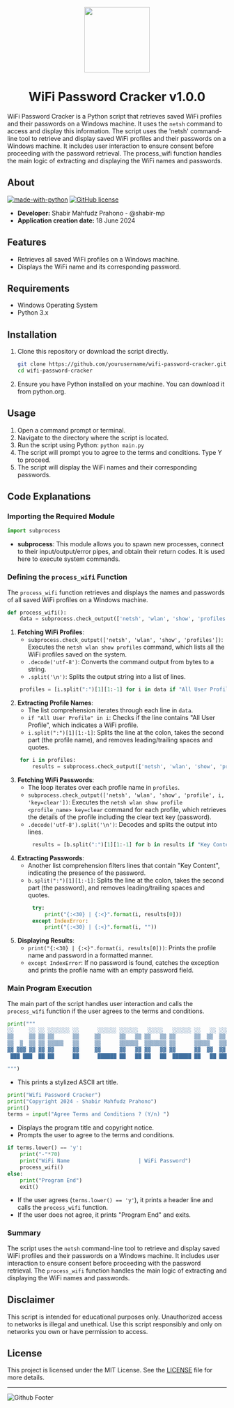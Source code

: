 <p align="center">
<img src="https://github.com/shabir-mp/WiFi-Password-Cracker/assets/133546000/520a2994-7e4d-4c8b-a426-37ae89955e0a" width="150" />
<h1 align="center">WiFi Password Cracker v1.0.0</h1>
</p>


WiFi Password Cracker is a Python script that retrieves saved WiFi profiles and their passwords on a Windows machine. It uses the `netsh` command to access and display this information. The script uses the 'netsh' command-line tool to retrieve and display saved WiFi profiles and their passwords on a Windows machine. It includes user interaction to ensure consent before proceeding with the password retrieval. The process_wifi function handles the main logic of extracting and displaying the WiFi names and passwords.

## About
[![made-with-python](https://img.shields.io/badge/Made%20with-Python-1f425f.svg)](https://www.python.org/)
[![GitHub license](https://img.shields.io/github/license/Naereen/StrapDown.js.svg)](https://github.com/shabir-mp/Image-Background-Remover/blob/main/LICENSE)

- **Developer:** Shabir Mahfudz Prahono - @shabir-mp
- **Application creation date:** 18 June 2024

## Features

- Retrieves all saved WiFi profiles on a Windows machine.
- Displays the WiFi name and its corresponding password.

## Requirements

- Windows Operating System
- Python 3.x

## Installation

1. Clone this repository or download the script directly.
   ```sh
   git clone https://github.com/yourusername/wifi-password-cracker.git
   cd wifi-password-cracker
2. Ensure you have Python installed on your machine. You can download it from python.org.

## Usage
1. Open a command prompt or terminal.
2. Navigate to the directory where the script is located.
3. Run the script using Python: `python main.py`
4. The script will prompt you to agree to the terms and conditions. Type Y to proceed.
5. The script will display the WiFi names and their corresponding passwords.

## Code Explanations

### Importing the Required Module
```python
import subprocess
```
- **subprocess**: This module allows you to spawn new processes, connect to their input/output/error pipes, and obtain their return codes. It is used here to execute system commands.

### Defining the `process_wifi` Function
The `process_wifi` function retrieves and displays the names and passwords of all saved WiFi profiles on a Windows machine.

```python
def process_wifi():
    data = subprocess.check_output(['netsh', 'wlan', 'show', 'profiles']).decode('utf-8').split('\n')
```
1. **Fetching WiFi Profiles**:
    - `subprocess.check_output(['netsh', 'wlan', 'show', 'profiles'])`: Executes the `netsh wlan show profiles` command, which lists all the WiFi profiles saved on the system.
    - `.decode('utf-8')`: Converts the command output from bytes to a string.
    - `.split('\n')`: Splits the output string into a list of lines.

```python
    profiles = [i.split(":")[1][1:-1] for i in data if "All User Profile" in i]
```
2. **Extracting Profile Names**:
    - The list comprehension iterates through each line in `data`.
    - `if "All User Profile" in i`: Checks if the line contains "All User Profile", which indicates a WiFi profile.
    - `i.split(":")[1][1:-1]`: Splits the line at the colon, takes the second part (the profile name), and removes leading/trailing spaces and quotes.

```python
    for i in profiles:
        results = subprocess.check_output(['netsh', 'wlan', 'show', 'profile', i, 'key=clear']).decode('utf-8').split('\n')
```
3. **Fetching WiFi Passwords**:
    - The loop iterates over each profile name in `profiles`.
    - `subprocess.check_output(['netsh', 'wlan', 'show', 'profile', i, 'key=clear'])`: Executes the `netsh wlan show profile <profile_name> key=clear` command for each profile, which retrieves the details of the profile including the clear text key (password).
    - `.decode('utf-8').split('\n')`: Decodes and splits the output into lines.

```python
        results = [b.split(":")[1][1:-1] for b in results if "Key Content" in b]
```
4. **Extracting Passwords**:
    - Another list comprehension filters lines that contain "Key Content", indicating the presence of the password.
    - `b.split(":")[1][1:-1]`: Splits the line at the colon, takes the second part (the password), and removes leading/trailing spaces and quotes.

```python
        try:
            print("{:<30} | {:<}".format(i, results[0]))
        except IndexError:
            print("{:<30} | {:<}".format(i, ""))
```
5. **Displaying Results**:
    - `print("{:<30} | {:<}".format(i, results[0]))`: Prints the profile name and password in a formatted manner.
    - `except IndexError`: If no password is found, catches the exception and prints the profile name with an empty password field.

### Main Program Execution
The main part of the script handles user interaction and calls the `process_wifi` function if the user agrees to the terms and conditions.

```python
print("""
░░     ░░ ░░ ░░░░░░░ ░░      ░░░░░░ ░░░░░░   ░░░░░   ░░░░░░ ░░   ░░ ░░░░░░░ ░░░░░░  
▒▒     ▒▒ ▒▒ ▒▒      ▒▒     ▒▒      ▒▒   ▒▒ ▒▒   ▒▒ ▒▒      ▒▒  ▒▒  ▒▒      ▒▒   ▒▒ 
▒▒  ▒  ▒▒ ▒▒ ▒▒▒▒▒   ▒▒     ▒▒      ▒▒▒▒▒▒  ▒▒▒▒▒▒▒ ▒▒      ▒▒▒▒▒   ▒▒▒▒▒   ▒▒▒▒▒▒  
▓▓ ▓▓▓ ▓▓ ▓▓ ▓▓      ▓▓     ▓▓      ▓▓   ▓▓ ▓▓   ▓▓ ▓▓      ▓▓  ▓▓  ▓▓      ▓▓   ▓▓ 
 ███ ███  ██ ██      ██      ██████ ██   ██ ██   ██  ██████ ██   ██ ███████ ██   ██ 

""")
```
- This prints a stylized ASCII art title.

```python
print("Wifi Password Cracker")
print("Copyright 2024 - Shabir Mahfudz Prahono")
print()
terms = input("Agree Terms and Conditions ? (Y/n) ")
```
- Displays the program title and copyright notice.
- Prompts the user to agree to the terms and conditions.

```python
if terms.lower() == 'y':
    print("-"*70)
    print("WiFi Name                      | WiFi Password")
    process_wifi()
else:
    print("Program End")
    exit()
```
- If the user agrees (`terms.lower() == 'y'`), it prints a header line and calls the `process_wifi` function.
- If the user does not agree, it prints "Program End" and exits.

### Summary
The script uses the `netsh` command-line tool to retrieve and display saved WiFi profiles and their passwords on a Windows machine. It includes user interaction to ensure consent before proceeding with the password retrieval. The `process_wifi` function handles the main logic of extracting and displaying the WiFi names and passwords.

## Disclaimer
This script is intended for educational purposes only. Unauthorized access to networks is illegal and unethical. Use this script responsibly and only on networks you own or have permission to access.

## License

This project is licensed under the MIT License. See the [LICENSE](LICENSE) file for more details.

-----------------------------------------------------------------------------------------
![Github Footer](https://github.com/shabir-mp/Kereta-Api-Indonesia-Booking-System/assets/133546000/c1833fe4-f470-494f-99e7-d583421625be)
